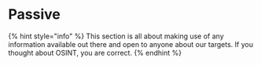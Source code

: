 # Passive

{% hint style="info" %}
This section is all about making use of any information available out there and open to anyone about our targets. If you thought about OSINT, you are correct.
{% endhint %}
